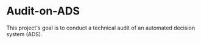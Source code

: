 # Audit-on-ADS
This project's goal is to conduct a technical audit of an automated decision system (ADS). 
